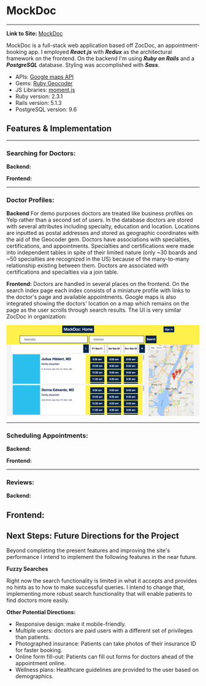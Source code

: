 # MockDoc
-----
**Link to Site:** [MockDoc](https://www.mockdoc.live/)


MockDoc is a full-stack web application based off ZocDoc, an appointment-booking app. I employed _**React.js**_ with _**Redux**_ as the architectural framework on the frontend. On the backend I'm using _**Ruby on Rails**_ and a _**PostgreSQL**_ database. Styling was accomplished with _**Sass**_.

* APIs: [Google maps API](https://developers.google.com/maps/documentation/javascript/)
* Gems: [Ruby Geocoder](https://github.com/alexreisner/geocoder)
* JS Libraries: [moment.js](https://momentjs.com/docs/)
* Ruby version: 2.3.1
* Rails version: 5.1.3
* PostgreSQL version: 9.6

## Features & Implementation
-----
### Searching for Doctors:
**Backend:**


**Frontend:**

---
### Doctor Profiles:
**Backend** For demo purposes doctors are treated like business profiles on Yelp rather than a second set of users. In the database doctors are stored with several attributes including specialty, education and location. Locations are inputted as postal addresses and stored as geographic coordinates with the aid of the Geocoder gem. Doctors have associations with specialties, certifications, and appointments.
Specialties and certifications were made into independent tables in spite of their limited nature (only ~30 boards and ~50 specialties are recognized in the US) because of the many-to-many relationship existing between them. Doctors are associated with certifications and specialties via a join table.


**Frontend:** Doctors are handled in several places on the frontend. On the search index page each index consists of a miniature profile with links to the doctor's page and available appointments. Google maps is also integrated showing the doctors' location on a map which remains on the page as the user scrolls through search results. The UI is very similar ZocDoc in organization:

![image of MockDoc search index](./docs/images/search-index.png)

-----
### Scheduling Appointments:
**Backend:**


**Frontend:**

-----
### Reviews:
**Backend:**


**Frontend:**
-----
## Next Steps: Future Directions for the Project

Beyond completing the present features and improving the site's performance I intend to implement the
following features in the near future.

**Fuzzy Searches**

Right now the search functionality is limited in what it accepts and provides no hints as to how to make successful queries. I intend to change that, implementing more robust search functionality that will enable patients to find doctors more easily.

**Other Potential Directions:**
* Responsive design: make it mobile-friendly.
* Multiple users: doctors are paid users with a different set of privileges than patients.
* Photographed insurance: Patients can take photos of their insurance ID for faster booking.
* Online form fill-out: Patients can fill out forms for doctors ahead of the appointment online.
* Wellness plans: Healthcare guidelines are provided to the user based on demographics.
